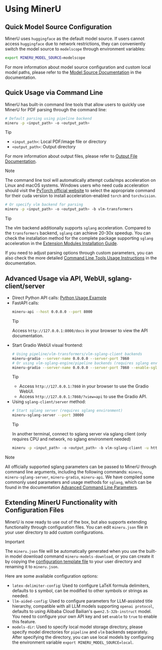 # Using MinerU

## Quick Model Source Configuration
MinerU uses `huggingface` as the default model source. If users cannot access `huggingface` due to network restrictions, they can conveniently switch the model source to `modelscope` through environment variables:
```bash
export MINERU_MODEL_SOURCE=modelscope
```
For more information about model source configuration and custom local model paths, please refer to the [Model Source Documentation](./model_source.md) in the documentation.

## Quick Usage via Command Line
MinerU has built-in command line tools that allow users to quickly use MinerU for PDF parsing through the command line:
```bash
# Default parsing using pipeline backend
mineru -p <input_path> -o <output_path>
```
> [!TIP]
>- `<input_path>`: Local PDF/image file or directory
>- `<output_path>`: Output directory
>
> For more information about output files, please refer to [Output File Documentation](../reference/output_files.md).

> [!NOTE]
> The command line tool will automatically attempt cuda/mps acceleration on Linux and macOS systems. 
> Windows users who need cuda acceleration should visit the [PyTorch official website](https://pytorch.org/get-started/locally/) to select the appropriate command for their cuda version to install acceleration-enabled `torch` and `torchvision`.


```bash
# Or specify vlm backend for parsing
mineru -p <input_path> -o <output_path> -b vlm-transformers
```
> [!TIP]
> The vlm backend additionally supports `sglang` acceleration. Compared to the `transformers` backend, `sglang` can achieve 20-30x speedup. You can check the installation method for the complete package supporting `sglang` acceleration in the [Extension Modules Installation Guide](../quick_start/extension_modules.md).

If you need to adjust parsing options through custom parameters, you can also check the more detailed [Command Line Tools Usage Instructions](./cli_tools.md) in the documentation.

## Advanced Usage via API, WebUI, sglang-client/server

- Direct Python API calls: [Python Usage Example](https://github.com/opendatalab/MinerU/blob/master/demo/demo.py)
- FastAPI calls:
  ```bash
  mineru-api --host 0.0.0.0 --port 8000
  ```
  >[!TIP]
  >Access `http://127.0.0.1:8000/docs` in your browser to view the API documentation.
- Start Gradio WebUI visual frontend:
  ```bash
  # Using pipeline/vlm-transformers/vlm-sglang-client backends
  mineru-gradio --server-name 0.0.0.0 --server-port 7860
  # Or using vlm-sglang-engine/pipeline backends (requires sglang environment)
  mineru-gradio --server-name 0.0.0.0 --server-port 7860 --enable-sglang-engine true
  ```
  >[!TIP]
  >
  >- Access `http://127.0.0.1:7860` in your browser to use the Gradio WebUI.
  >- Access `http://127.0.0.1:7860/?view=api` to use the Gradio API.
- Using `sglang-client/server` method:
  ```bash
  # Start sglang server (requires sglang environment)
  mineru-sglang-server --port 30000
  ``` 
  >[!TIP]
  >In another terminal, connect to sglang server via sglang client (only requires CPU and network, no sglang environment needed)
  > ```bash
  > mineru -p <input_path> -o <output_path> -b vlm-sglang-client -u http://127.0.0.1:30000
  > ```

> [!NOTE]
> All officially supported sglang parameters can be passed to MinerU through command line arguments, including the following commands: `mineru`, `mineru-sglang-server`, `mineru-gradio`, `mineru-api`.
> We have compiled some commonly used parameters and usage methods for `sglang`, which can be found in the documentation [Advanced Command Line Parameters](./advanced_cli_parameters.md).

## Extending MinerU Functionality with Configuration Files

MinerU is now ready to use out of the box, but also supports extending functionality through configuration files. You can edit `mineru.json` file in your user directory to add custom configurations.  

>[!IMPORTANT]
>The `mineru.json` file will be automatically generated when you use the built-in model download command `mineru-models-download`, or you can create it by copying the [configuration template file](https://github.com/opendatalab/MinerU/blob/master/mineru.template.json) to your user directory and renaming it to `mineru.json`.  

Here are some available configuration options:  

- `latex-delimiter-config`: Used to configure LaTeX formula delimiters, defaults to `$` symbol, can be modified to other symbols or strings as needed.
- `llm-aided-config`: Used to configure parameters for LLM-assisted title hierarchy, compatible with all LLM models supporting `openai protocol`, defaults to using Alibaba Cloud Bailian's `qwen2.5-32b-instruct` model. You need to configure your own API key and set `enable` to `true` to enable this feature.
- `models-dir`: Used to specify local model storage directory, please specify model directories for `pipeline` and `vlm` backends separately. After specifying the directory, you can use local models by configuring the environment variable `export MINERU_MODEL_SOURCE=local`.

